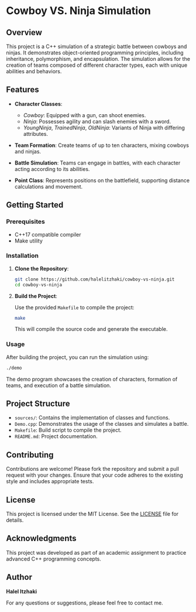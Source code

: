 # Cowboy VS. Ninja Simulation

## Overview

This project is a C++ simulation of a strategic battle between cowboys and ninjas. It demonstrates object-oriented programming principles, including inheritance, polymorphism, and encapsulation. The simulation allows for the creation of teams composed of different character types, each with unique abilities and behaviors.

## Features

- **Character Classes**:
  - *Cowboy*: Equipped with a gun, can shoot enemies.
  - *Ninja*: Possesses agility and can slash enemies with a sword.
  - *YoungNinja*, *TrainedNinja*, *OldNinja*: Variants of Ninja with differing attributes.

- **Team Formation**: Create teams of up to ten characters, mixing cowboys and ninjas.

- **Battle Simulation**: Teams can engage in battles, with each character acting according to its abilities.

- **Point Class**: Represents positions on the battlefield, supporting distance calculations and movement.

## Getting Started

### Prerequisites

- C++17 compatible compiler
- Make utility

### Installation

1. **Clone the Repository**:

   ```bash
   git clone https://github.com/halelitzhaki/cowboy-vs-ninja.git
   cd cowboy-vs-ninja
   ```

2. **Build the Project**:

   Use the provided `Makefile` to compile the project:

   ```bash
   make
   ```

   This will compile the source code and generate the executable.

### Usage

After building the project, you can run the simulation using:

```bash
./demo
```

The demo program showcases the creation of characters, formation of teams, and execution of a battle simulation.

## Project Structure

- `sources/`: Contains the implementation of classes and functions.
- `Demo.cpp`: Demonstrates the usage of the classes and simulates a battle.
- `Makefile`: Build script to compile the project.
- `README.md`: Project documentation.

## Contributing

Contributions are welcome! Please fork the repository and submit a pull request with your changes. Ensure that your code adheres to the existing style and includes appropriate tests.

## License

This project is licensed under the MIT License. See the [LICENSE](LICENSE) file for details.

## Acknowledgments

This project was developed as part of an academic assignment to practice advanced C++ programming concepts.

## Author

**Halel Itzhaki**

For any questions or suggestions, please feel free to contact me.
